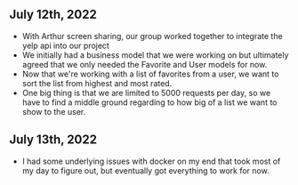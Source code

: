 ## July 12th, 2022
* With Arthur screen sharing, our group worked together to integrate the yelp api into our project
* We initially had a business model that we were working on but ultimately agreed that we only needed the Favorite and User models for now. 
* Now that we're working with a list of favorites from a user, we want to sort the list from highest and most rated.
* One big thing is that we are limited to 5000 requests per day, so we have to find a middle ground regarding to how big of a list we want to show to the user.

## July 13th, 2022
* I had some underlying issues with docker on my end that took most of my day to figure out, but eventually got everything to work for now. 
